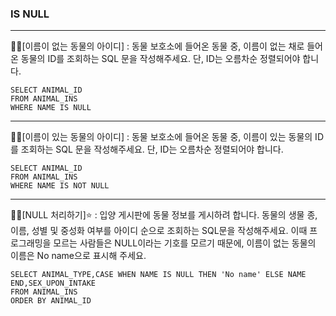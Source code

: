 ### IS NULL
<hr/>
✍🏻[이름이 없는 동물의 아이디]
: 동물 보호소에 들어온 동물 중, 이름이 없는 채로 들어온 동물의 ID를 조회하는 SQL 문을 작성해주세요. 단, ID는 오름차순 정렬되어야 합니다.

```
SELECT ANIMAL_ID 
FROM ANIMAL_INS
WHERE NAME IS NULL
```
<hr/>
✍🏻[이름이 있는 동물의 아이디]
:  동물 보호소에 들어온 동물 중, 이름이 있는 동물의 ID를 조회하는 SQL 문을 작성해주세요. 단, ID는 오름차순 정렬되어야 합니다.

```
SELECT ANIMAL_ID
FROM ANIMAL_INS
WHERE NAME IS NOT NULL
```
<hr/>
✍🏻[NULL 처리하기]⭐️
: 입양 게시판에 동물 정보를 게시하려 합니다. 동물의 생물 종, 이름, 성별 및 중성화 여부를 아이디 순으로 조회하는 SQL문을 작성해주세요. 이때 프로그래밍을 모르는 사람들은 NULL이라는 기호를 모르기 때문에, 이름이 없는 동물의 이름은 No name으로 표시해 주세요.

```
SELECT ANIMAL_TYPE,CASE WHEN NAME IS NULL THEN 'No name' ELSE NAME END,SEX_UPON_INTAKE
FROM ANIMAL_INS
ORDER BY ANIMAL_ID
```

